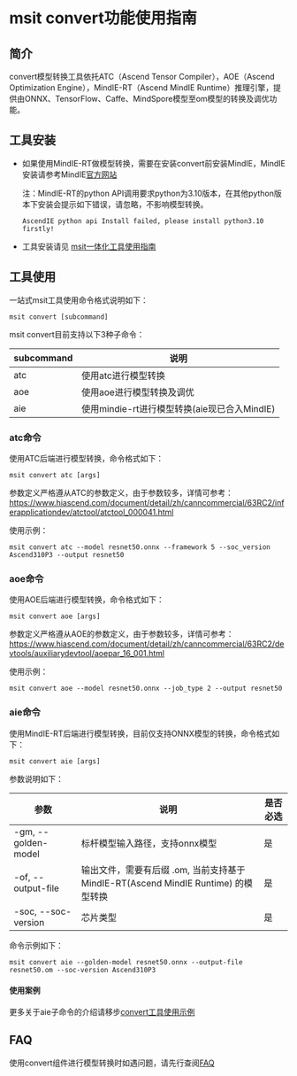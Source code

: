 # msit convert功能使用指南

## 简介

convert模型转换工具依托ATC（Ascend Tensor Compiler），AOE（Ascend Optimization Engine），MindIE-RT（Ascend MindIE Runtime）推理引擎，提供由ONNX、TensorFlow、Caffe、MindSpore模型至om模型的转换及调优功能。

## 工具安装

- 如果使用MindIE-RT做模型转换，需要在安装convert前安装MindIE，MindIE安装请参考MindIE[官方网站](https://www.hiascend.com/software/mindie)

  注：MindIE-RT的python API调用要求python为3.10版本，在其他python版本下安装会提示如下错误，请忽略，不影响模型转换。
  ```shell
  AscendIE python api Install failed, please install python3.10 firstly!
  ```

- 工具安装请见 [msit一体化工具使用指南](../../docs/install/README.md)

## 工具使用

一站式msit工具使用命令格式说明如下：
```shell
msit convert [subcommand]
```
msit convert目前支持以下3种子命令：

| subcommand | 说明                      |
| ---------- | ------------------------- |
| atc        | 使用atc进行模型转换       |
| aoe        | 使用aoe进行模型转换及调优 |
| aie        | 使用mindie-rt进行模型转换(aie现已合入MindIE)|

### atc命令
使用ATC后端进行模型转换，命令格式如下：
```shell
msit convert atc [args]
```
参数定义严格遵从ATC的参数定义，由于参数较多，详情可参考：https://www.hiascend.com/document/detail/zh/canncommercial/63RC2/inferapplicationdev/atctool/atctool_000041.html

使用示例：
```shell
msit convert atc --model resnet50.onnx --framework 5 --soc_version Ascend310P3 --output resnet50
```
### aoe命令
使用AOE后端进行模型转换，命令格式如下：
```shell
msit convert aoe [args]
```
参数定义严格遵从AOE的参数定义，由于参数较多，详情可参考：https://www.hiascend.com/document/detail/zh/canncommercial/63RC2/devtools/auxiliarydevtool/aoepar_16_001.html

使用示例：
```shell
msit convert aoe --model resnet50.onnx --job_type 2 --output resnet50
```
### aie命令
使用MindIE-RT后端进行模型转换，目前仅支持ONNX模型的转换，命令格式如下：
```shell
msit convert aie [args]
```
参数说明如下：

| 参数                  | 说明                                                      | 是否必选 |
|---------------------|---------------------------------------------------------|------|
| -gm, --golden-model | 标杆模型输入路径，支持onnx模型                                       | 是    |
| -of, --output-file  | 输出文件，需要有后缀 .om, 当前支持基于 MindIE-RT(Ascend MindIE Runtime) 的模型转换 | 是    |
| -soc, --soc-version | 芯片类型                 | 是    |

命令示例如下：

```shell
msit convert aie --golden-model resnet50.onnx --output-file resnet50.om --soc-version Ascend310P3 
```

#### 使用案例
更多关于aie子命令的介绍请移步[convert工具使用示例](../../examples/cli/convert/01_basic_usage)


## FAQ
使用convert组件进行模型转换时如遇问题，请先行查阅[FAQ](FAQ.md)